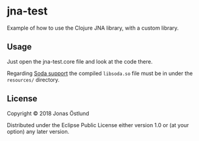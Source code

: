 # jna-test

Example of how to use the Clojure JNA library, with a custom library.

## Usage

Just open the jna-test.core file and look at the code there.

Regarding [Soda support](https://github.com/jonasseglare/soda-cpp) the compiled ```libsoda.so``` file must be in under the ```resources/``` directory.

## License

Copyright © 2018 Jonas Östlund

Distributed under the Eclipse Public License either version 1.0 or (at
your option) any later version.
